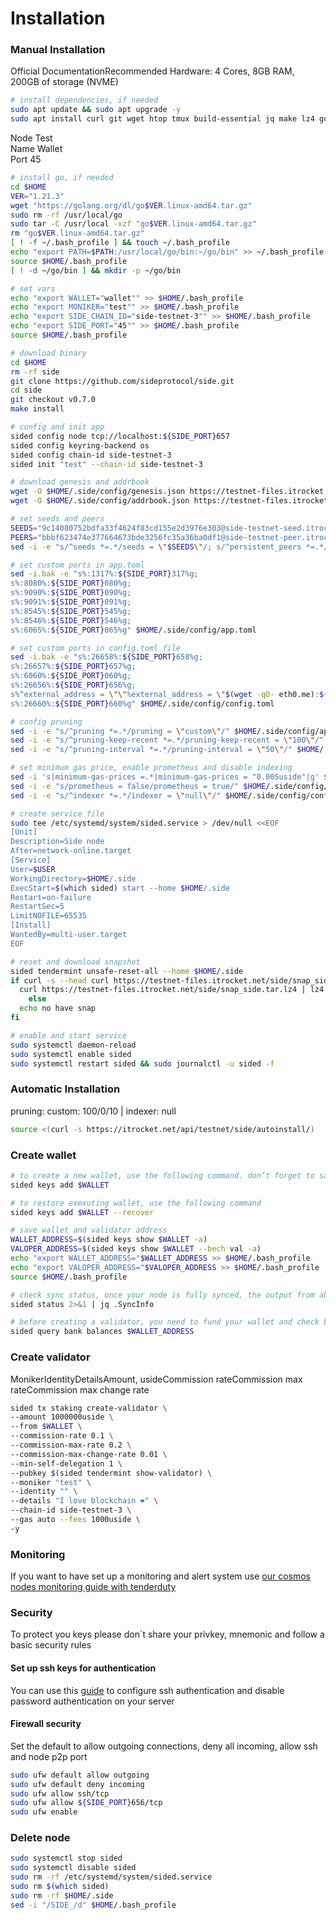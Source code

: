 # Installation

### Manual Installation <a href="#installation" id="installation"></a>

Official DocumentationRecommended Hardware: 4 Cores, 8GB RAM, 200GB of storage (NVME)

```bash
# install dependencies, if needed
sudo apt update && sudo apt upgrade -y
sudo apt install curl git wget htop tmux build-essential jq make lz4 gcc unzip -y
```

Node Test\
Name Wallet\
Port 45

```bash
# install go, if needed
cd $HOME
VER="1.21.3"
wget "https://golang.org/dl/go$VER.linux-amd64.tar.gz"
sudo rm -rf /usr/local/go
sudo tar -C /usr/local -xzf "go$VER.linux-amd64.tar.gz"
rm "go$VER.linux-amd64.tar.gz"
[ ! -f ~/.bash_profile ] && touch ~/.bash_profile
echo "export PATH=$PATH:/usr/local/go/bin:~/go/bin" >> ~/.bash_profile
source $HOME/.bash_profile
[ ! -d ~/go/bin ] && mkdir -p ~/go/bin

# set vars
echo "export WALLET="wallet"" >> $HOME/.bash_profile
echo "export MONIKER="test"" >> $HOME/.bash_profile
echo "export SIDE_CHAIN_ID="side-testnet-3"" >> $HOME/.bash_profile
echo "export SIDE_PORT="45"" >> $HOME/.bash_profile
source $HOME/.bash_profile

# download binary
cd $HOME
rm -rf side
git clone https://github.com/sideprotocol/side.git
cd side
git checkout v0.7.0
make install

# config and init app
sided config node tcp://localhost:${SIDE_PORT}657
sided config keyring-backend os
sided config chain-id side-testnet-3
sided init "test" --chain-id side-testnet-3

# download genesis and addrbook
wget -O $HOME/.side/config/genesis.json https://testnet-files.itrocket.net/side/genesis.json
wget -O $HOME/.side/config/addrbook.json https://testnet-files.itrocket.net/side/addrbook.json

# set seeds and peers
SEEDS="9c14080752bdfa33f4624f83cd155e2d3976e303@side-testnet-seed.itrocket.net:45656"
PEERS="bbbf623474e377664673bde3256fc35a36ba0df1@side-testnet-peer.itrocket.net:45656,6decdc5565bf5232cdf5597a7784bfe828c32277@158.220.126.137:11656,e9ee4fb923d5aab89207df36ce660ff1b882fc72@136.243.33.177:21656,169332e1a5aad8e49fced765992201774a754cd0@95.216.27.29:34656,2a6d31c23160e49db1f03a884dc7b9602fffe895@176.9.126.85:30004,c8962c5fe2622e969399f98377e775147425cf3f@173.249.44.60:34656,ca3379b48e196c3ef910a08452b459b0f327fdb6@95.216.3.115:34656,2780ffa710b0d42dacc4eeffb4c6bc145ef6636f@38.129.16.236:26656,bae861fd068a26b90235b3677d28d4f37d747e44@173.212.253.77:26656,b588e261519d49e436fc503af5b602810110bd36@194.163.149.7:26656,e52da5e5fecf65abf9d7a3135196240f065deed3@207.180.212.200:26656"
sed -i -e "s/^seeds *=.*/seeds = \"$SEEDS\"/; s/^persistent_peers *=.*/persistent_peers = \"$PEERS\"/" $HOME/.side/config/config.toml

# set custom ports in app.toml
sed -i.bak -e "s%:1317%:${SIDE_PORT}317%g;
s%:8080%:${SIDE_PORT}080%g;
s%:9090%:${SIDE_PORT}090%g;
s%:9091%:${SIDE_PORT}091%g;
s%:8545%:${SIDE_PORT}545%g;
s%:8546%:${SIDE_PORT}546%g;
s%:6065%:${SIDE_PORT}065%g" $HOME/.side/config/app.toml

# set custom ports in config.toml file
sed -i.bak -e "s%:26658%:${SIDE_PORT}658%g;
s%:26657%:${SIDE_PORT}657%g;
s%:6060%:${SIDE_PORT}060%g;
s%:26656%:${SIDE_PORT}656%g;
s%^external_address = \"\"%external_address = \"$(wget -qO- eth0.me):${SIDE_PORT}656\"%;
s%:26660%:${SIDE_PORT}660%g" $HOME/.side/config/config.toml

# config pruning
sed -i -e "s/^pruning *=.*/pruning = \"custom\"/" $HOME/.side/config/app.toml
sed -i -e "s/^pruning-keep-recent *=.*/pruning-keep-recent = \"100\"/" $HOME/.side/config/app.toml
sed -i -e "s/^pruning-interval *=.*/pruning-interval = \"50\"/" $HOME/.side/config/app.toml

# set minimum gas price, enable prometheus and disable indexing
sed -i 's|minimum-gas-prices =.*|minimum-gas-prices = "0.005uside"|g' $HOME/.side/config/app.toml
sed -i -e "s/prometheus = false/prometheus = true/" $HOME/.side/config/config.toml
sed -i -e "s/^indexer *=.*/indexer = \"null\"/" $HOME/.side/config/config.toml

# create service file
sudo tee /etc/systemd/system/sided.service > /dev/null <<EOF
[Unit]
Description=Side node
After=network-online.target
[Service]
User=$USER
WorkingDirectory=$HOME/.side
ExecStart=$(which sided) start --home $HOME/.side
Restart=on-failure
RestartSec=5
LimitNOFILE=65535
[Install]
WantedBy=multi-user.target
EOF

# reset and download snapshot
sided tendermint unsafe-reset-all --home $HOME/.side
if curl -s --head curl https://testnet-files.itrocket.net/side/snap_side.tar.lz4 | head -n 1 | grep "200" > /dev/null; then
  curl https://testnet-files.itrocket.net/side/snap_side.tar.lz4 | lz4 -dc - | tar -xf - -C $HOME/.side
    else
  echo no have snap
fi

# enable and start service
sudo systemctl daemon-reload
sudo systemctl enable sided
sudo systemctl restart sided && sudo journalctl -u sided -f
```

### Automatic Installation <a href="#auto-installation" id="auto-installation"></a>

pruning: custom: 100/0/10 | indexer: null

```bash
source <(curl -s https://itrocket.net/api/testnet/side/autoinstall/)
```

### Create wallet <a href="#create-wallet" id="create-wallet"></a>

```bash
# to create a new wallet, use the following command. don’t forget to save the mnemonic
sided keys add $WALLET

# to restore exexuting wallet, use the following command
sided keys add $WALLET --recover

# save wallet and validator address
WALLET_ADDRESS=$(sided keys show $WALLET -a)
VALOPER_ADDRESS=$(sided keys show $WALLET --bech val -a)
echo "export WALLET_ADDRESS="$WALLET_ADDRESS >> $HOME/.bash_profile
echo "export VALOPER_ADDRESS="$VALOPER_ADDRESS >> $HOME/.bash_profile
source $HOME/.bash_profile

# check sync status, once your node is fully synced, the output from above will print "false"
sided status 2>&1 | jq .SyncInfo

# before creating a validator, you need to fund your wallet and check balance
sided query bank balances $WALLET_ADDRESS
```

### Create validator <a href="#create-validator" id="create-validator"></a>

MonikerIdentityDetailsAmount, usideCommission rateCommission max rateCommission max change rate

```bash
sided tx staking create-validator \
--amount 1000000uside \
--from $WALLET \
--commission-rate 0.1 \
--commission-max-rate 0.2 \
--commission-max-change-rate 0.01 \
--min-self-delegation 1 \
--pubkey $(sided tendermint show-validator) \
--moniker "test" \
--identity "" \
--details "I love blockchain ❤️" \
--chain-id side-testnet-3 \
--gas auto --fees 1000uside \
-y
```

### Monitoring <a href="#monitoring" id="monitoring"></a>

If you want to have set up a monitoring and alert system use [our cosmos nodes monitoring guide with tenderduty](https://teletype.in/@itrocket/bdJAHvC\_q8h)

### Security <a href="#security" id="security"></a>

To protect you keys please don\`t share your privkey, mnemonic and follow a basic security rules

#### Set up ssh keys for authentication <a href="#ssh" id="ssh"></a>

You can use this [guide](https://www.digitalocean.com/community/tutorials/how-to-set-up-ssh-keys-on-ubuntu-20-04) to configure ssh authentication and disable password authentication on your server

#### Firewall security <a href="#firewall" id="firewall"></a>

Set the default to allow outgoing connections, deny all incoming, allow ssh and node p2p port

```bash
sudo ufw default allow outgoing 
sudo ufw default deny incoming 
sudo ufw allow ssh/tcp 
sudo ufw allow ${SIDE_PORT}656/tcp
sudo ufw enable
```

### Delete node <a href="#delete" id="delete"></a>

```bash
sudo systemctl stop sided
sudo systemctl disable sided
sudo rm -rf /etc/systemd/system/sided.service
sudo rm $(which sided)
sudo rm -rf $HOME/.side
sed -i "/SIDE_/d" $HOME/.bash_profile
```
